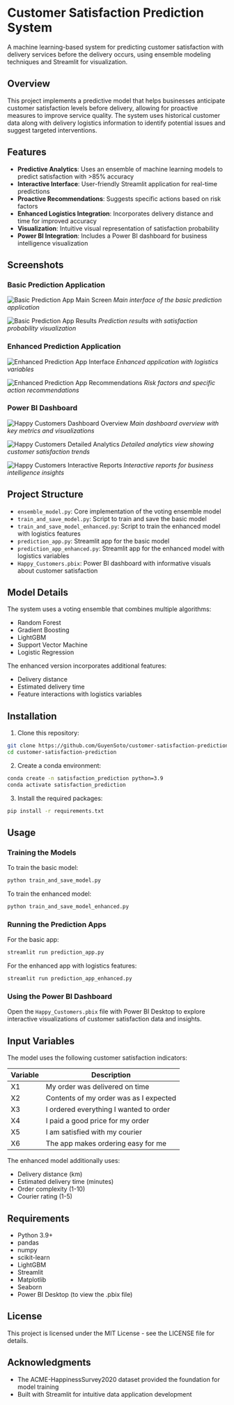 # Customer Satisfaction Prediction System

A machine learning-based system for predicting customer satisfaction with delivery services before the delivery occurs, using ensemble modeling techniques and Streamlit for visualization.

## Overview

This project implements a predictive model that helps businesses anticipate customer satisfaction levels before delivery, allowing for proactive measures to improve service quality. The system uses historical customer data along with delivery logistics information to identify potential issues and suggest targeted interventions.

## Features

- **Predictive Analytics**: Uses an ensemble of machine learning models to predict satisfaction with >85% accuracy
- **Interactive Interface**: User-friendly Streamlit application for real-time predictions
- **Proactive Recommendations**: Suggests specific actions based on risk factors
- **Enhanced Logistics Integration**: Incorporates delivery distance and time for improved accuracy
- **Visualization**: Intuitive visual representation of satisfaction probability
- **Power BI Integration**: Includes a Power BI dashboard for business intelligence visualization

## Screenshots

### Basic Prediction Application
![Basic Prediction App Main Screen](prediction_app1_2025-05-02%20101351.jpg)
*Main interface of the basic prediction application*

![Basic Prediction App Results](prediction_app2_2025-05-02%20101351.jpg)
*Prediction results with satisfaction probability visualization*

### Enhanced Prediction Application
![Enhanced Prediction App Interface](prediction_app_enhanced3_2025-05-02%20101351.jpg)
*Enhanced application with logistics variables*

![Enhanced Prediction App Recommendations](prediction_app_enhanced4_2025-05-02%20101351.jpg)
*Risk factors and specific action recommendations*

### Power BI Dashboard
![Happy Customers Dashboard Overview](Happy_Customers1_2025-05-03%20105036.jpg)
*Main dashboard overview with key metrics and visualizations*

![Happy Customers Detailed Analytics](Happy_Customers2_2025-05-03%20105036.jpg)
*Detailed analytics view showing customer satisfaction trends*

![Happy Customers Interactive Reports](Happy_Customers3_2025-05-03%20105036.jpg)
*Interactive reports for business intelligence insights*

## Project Structure

- `ensemble_model.py`: Core implementation of the voting ensemble model
- `train_and_save_model.py`: Script to train and save the basic model
- `train_and_save_model_enhanced.py`: Script to train the enhanced model with logistics features
- `prediction_app.py`: Streamlit app for the basic model
- `prediction_app_enhanced.py`: Streamlit app for the enhanced model with logistics variables
- `Happy_Customers.pbix`: Power BI dashboard with informative visuals about customer satisfaction

## Model Details

The system uses a voting ensemble that combines multiple algorithms:
- Random Forest
- Gradient Boosting
- LightGBM
- Support Vector Machine
- Logistic Regression

The enhanced version incorporates additional features:
- Delivery distance
- Estimated delivery time
- Feature interactions with logistics variables

## Installation

1. Clone this repository:
```bash
git clone https://github.com/GuyenSoto/customer-satisfaction-prediction.git
cd customer-satisfaction-prediction
```

2. Create a conda environment:
```bash
conda create -n satisfaction_prediction python=3.9
conda activate satisfaction_prediction
```

3. Install the required packages:
```bash
pip install -r requirements.txt
```

## Usage

### Training the Models

To train the basic model:
```bash
python train_and_save_model.py
```

To train the enhanced model:
```bash
python train_and_save_model_enhanced.py
```

### Running the Prediction Apps

For the basic app:
```bash
streamlit run prediction_app.py
```

For the enhanced app with logistics features:
```bash
streamlit run prediction_app_enhanced.py
```

### Using the Power BI Dashboard

Open the `Happy_Customers.pbix` file with Power BI Desktop to explore interactive visualizations of customer satisfaction data and insights.

## Input Variables

The model uses the following customer satisfaction indicators:

| Variable | Description |
|----------|-------------|
| X1 | My order was delivered on time |
| X2 | Contents of my order was as I expected |
| X3 | I ordered everything I wanted to order |
| X4 | I paid a good price for my order |
| X5 | I am satisfied with my courier |
| X6 | The app makes ordering easy for me |

The enhanced model additionally uses:
- Delivery distance (km)
- Estimated delivery time (minutes)
- Order complexity (1-10)
- Courier rating (1-5)

## Requirements

- Python 3.9+
- pandas
- numpy
- scikit-learn
- LightGBM
- Streamlit
- Matplotlib
- Seaborn
- Power BI Desktop (to view the .pbix file)

## License

This project is licensed under the MIT License - see the LICENSE file for details.

## Acknowledgments

- The ACME-HappinessSurvey2020 dataset provided the foundation for model training
- Built with Streamlit for intuitive data application development